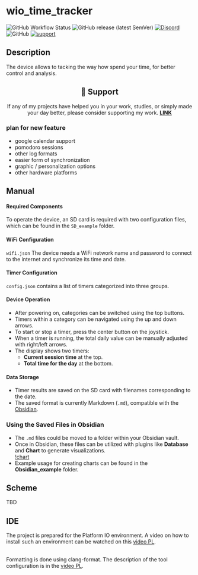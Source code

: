 # wio_time_tracker

![GitHub Workflow Status](https://img.shields.io/github/actions/workflow/status/InzynierDomu/wio_time_tracker/main.yml?logo=github&style=flat-square)
![GitHub release (latest SemVer)](https://img.shields.io/github/v/release/InzynierDomu/wio_time_tracker?style=flat-square)
<a href="https://discord.gg/KmW6mHdg">![Discord](https://img.shields.io/discord/815929748882587688?logo=discord&logoColor=green&style=flat-square)</a>
![GitHub](https://img.shields.io/github/license/InzynierDomu/wio_time_tracker?style=flat-square)
<a href="https://tipo.live/p/inzynierdomu">![support](https://img.shields.io/badge/support-tipo.live-yellow?style=flat-square)</a>

## Description 

The device allows to tacking the way how spend your time, for better control and analysis.

<div align="center">
<h2>💖 Support</h2>

<p>If any of my projects have helped you in your work, studies, or simply made your day better, please consider supporting my work. <strong><a href="https://tipo.live/p/inzynierdomu">LINK</a></strong></p>
</div>

### plan for new feature
- google calendar support
- pomodoro sessions
- other log formats
- easier form of synchronization
- graphic / personalization options
- other hardware platforms

## Manual
#### **Required Components**  
To operate the device, an SD card is required with two configuration files, which can be found in the `SD_example` folder.  

#### **WiFi Configuration**  
`wifi.json` The device needs a WiFi network name and password to connect to the internet and synchronize its time and date.  

#### **Timer Configuration**  
`config.json` contains a list of timers categorized into three groups.  

#### **Device Operation**  
- After powering on, categories can be switched using the top buttons.  
- Timers within a category can be navigated using the up and down arrows.  
- To start or stop a timer, press the center button on the joystick.  
- When a timer is running, the total daily value can be manually adjusted with right/left arrows.  
- The display shows two timers:  
  - **Current session time** at the top.  
  - **Total time for the day** at the bottom.  

#### **Data Storage**  
- Timer results are saved on the SD card with filenames corresponding to the date.  
- The saved format is currently Markdown (`.md`), compatible with the <a href="https://obsidian.md/">Obsidian</a>.

### **Using the Saved Files in Obsidian**  
- The `.md` files could be moved to a folder within your Obsidian vault.  
- Once in Obsidian, these files can be utilized with plugins like **Database** and **Chart** to generate visualizations.  
[!chart](https://github.com/InzynierDomu/wio_time_tracker/blob/main/Obsidian_example/chart_example.jpg)
- Example usage for creating charts can be found in the **Obsidian_example** folder.
## Scheme
TBD

## IDE
The project is prepared for the Platform IO environment. A video on how to install such an environment can be watched on this [video PL](https://youtu.be/Em9NuebT2Kc).
<br><br>

Formatting is done using clang-format. The description of the tool configuration is in the [video PL](https://youtu.be/xxuaOG0WjIE).
<br><br>
